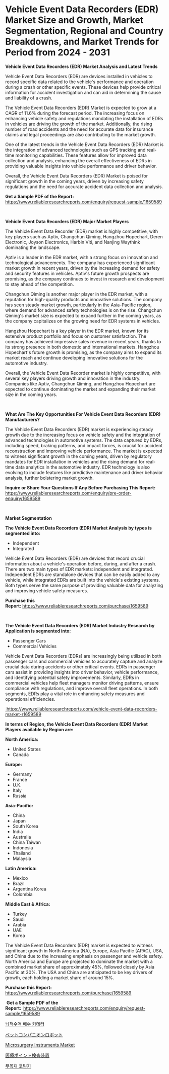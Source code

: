 <p><h1>Vehicle Event Data Recorders (EDR) Market Size and Growth, Market Segmentation, Regional and Country Breakdowns, and Market Trends for Period from 2024 -  2031</h1></p><p><strong>Vehicle Event Data Recorders (EDR) Market Analysis and Latest Trends</strong></p>
<p><p>Vehicle Event Data Recorders (EDR) are devices installed in vehicles to record specific data related to the vehicle's performance and operation during a crash or other specific events. These devices help provide critical information for accident investigation and can aid in determining the cause and liability of a crash.</p><p>The Vehicle Event Data Recorders (EDR) Market is expected to grow at a CAGR of 11.6% during the forecast period. The increasing focus on enhancing vehicle safety and regulations mandating the installation of EDRs in vehicles are driving the growth of the market. Additionally, the rising number of road accidents and the need for accurate data for insurance claims and legal proceedings are also contributing to the market growth.</p><p>One of the latest trends in the Vehicle Event Data Recorders (EDR) Market is the integration of advanced technologies such as GPS tracking and real-time monitoring capabilities. These features allow for improved data collection and analysis, enhancing the overall effectiveness of EDRs in providing valuable insights into vehicle performance and driver behavior.</p><p>Overall, the Vehicle Event Data Recorders (EDR) Market is poised for significant growth in the coming years, driven by increasing safety regulations and the need for accurate accident data collection and analysis.</p></p>
<p><strong>Get a Sample PDF of the Report:&nbsp;</strong> <a href="https://www.reliableresearchreports.com/enquiry/request-sample/1659589">https://www.reliableresearchreports.com/enquiry/request-sample/1659589</a></p>
<p>&nbsp;</p>
<p><strong>Vehicle Event Data Recorders (EDR) Major Market Players</strong></p>
<p><p>The Vehicle Event Data Recorder (EDR) market is highly competitive, with key players such as Aptiv, Changchun Qiming, Hangzhou Hopechart, Deren Electronic, Joyson Electronics, Harbin Viti, and Nanjing Waythink dominating the landscape.</p><p>Aptiv is a leader in the EDR market, with a strong focus on innovation and technological advancements. The company has experienced significant market growth in recent years, driven by the increasing demand for safety and security features in vehicles. Aptiv's future growth prospects are promising, as the company continues to invest in research and development to stay ahead of the competition.</p><p>Changchun Qiming is another major player in the EDR market, with a reputation for high-quality products and innovative solutions. The company has seen steady market growth, particularly in the Asia-Pacific region, where demand for advanced safety technologies is on the rise. Changchun Qiming's market size is expected to expand further in the coming years, as the company capitalizes on the growing need for EDR systems in vehicles.</p><p>Hangzhou Hopechart is a key player in the EDR market, known for its extensive product portfolio and focus on customer satisfaction. The company has achieved impressive sales revenue in recent years, thanks to its strong presence in both domestic and international markets. Hangzhou Hopechart's future growth is promising, as the company aims to expand its market reach and continue developing innovative solutions for the automotive industry.</p><p>Overall, the Vehicle Event Data Recorder market is highly competitive, with several key players driving growth and innovation in the industry. Companies like Aptiv, Changchun Qiming, and Hangzhou Hopechart are expected to continue dominating the market and expanding their market size in the coming years.</p></p>
<p>&nbsp;</p>
<p><strong>What Are The Key Opportunities For Vehicle Event Data Recorders (EDR) Manufacturers?</strong></p>
<p><p>The Vehicle Event Data Recorders (EDR) market is experiencing steady growth due to the increasing focus on vehicle safety and the integration of advanced technologies in automotive systems. The data captured by EDRs, including speed, braking patterns, and impact forces, is crucial for accident reconstruction and improving vehicle performance. The market is expected to witness significant growth in the coming years, driven by regulatory mandates for EDR installation in vehicles and the rising demand for real-time data analytics in the automotive industry. EDR technology is also evolving to include features like predictive maintenance and driver behavior analysis, further bolstering market growth.</p></p>
<p><strong>Inquire or Share Your Questions If Any Before Purchasing This Report:</strong> <a href="https://www.reliableresearchreports.com/enquiry/pre-order-enquiry/1659589">https://www.reliableresearchreports.com/enquiry/pre-order-enquiry/1659589</a></p>
<p>&nbsp;</p>
<p><strong>Market Segmentation</strong></p>
<p><strong>The Vehicle Event Data Recorders (EDR) Market Analysis by types is segmented into:</strong></p>
<p><ul><li>Independent</li><li>Integrated</li></ul></p>
<p><p>Vehicle Event Data Recorders (EDR) are devices that record crucial information about a vehicle's operation before, during, and after a crash. There are two main types of EDR markets: independent and integrated. Independent EDRs are standalone devices that can be easily added to any vehicle, while integrated EDRs are built into the vehicle's existing systems. Both types serve the same purpose of providing valuable data for analyzing and improving vehicle safety measures.</p></p>
<p><strong>Purchase this Report:&nbsp;</strong><a href="https://www.reliableresearchreports.com/purchase/1659589">https://www.reliableresearchreports.com/purchase/1659589</a></p>
<p>&nbsp;</p>
<p><strong>The Vehicle Event Data Recorders (EDR) Market Industry Research by Application is segmented into:</strong></p>
<p><ul><li>Passenger Cars</li><li>Commercial Vehicles</li></ul></p>
<p><p>Vehicle Event Data Recorders (EDRs) are increasingly being utilized in both passenger cars and commercial vehicles to accurately capture and analyze crucial data during accidents or other critical events. EDRs in passenger cars assist in providing insights into driver behavior, vehicle performance, and identifying potential safety improvements. Similarly, EDRs in commercial vehicles help fleet managers monitor driving patterns, ensure compliance with regulations, and improve overall fleet operations. In both segments, EDRs play a vital role in enhancing safety measures and operational efficiencies.</p></p>
<p><a href="https://www.reliableresearchreports.com/vehicle-event-data-recorders-market-r1659589">&nbsp;https://www.reliableresearchreports.com/vehicle-event-data-recorders-market-r1659589</a></p>
<p><strong>In terms of Region, the Vehicle Event Data Recorders (EDR) Market Players available by Region are:</strong></p>
<p>
    <p> <strong> North America: </strong>
        <ul>
            <li>United States</li>
            <li>Canada</li>
        </ul>
        </p> 
    <p> <strong> Europe: </strong>
        <ul>
            <li>Germany</li>
            <li>France</li>
            <li>U.K.</li>
            <li>Italy</li>
            <li>Russia</li>
        </ul>
        </p> 
    <p> <strong> Asia-Pacific: </strong>
        <ul>
            <li>China</li>
            <li>Japan</li>
            <li>South Korea</li>
            <li>India</li>
            <li>Australia</li>
            <li>China Taiwan</li>
            <li>Indonesia</li>
            <li>Thailand</li>
            <li>Malaysia</li>
        </ul>
        </p> 
    <p> <strong> Latin America: </strong>
        <ul>
            <li>Mexico</li>
            <li>Brazil</li>
            <li>Argentina Korea</li>
            <li>Colombia</li>
        </ul>
        </p> 
    <p> <strong> Middle East & Africa: </strong>
        <ul>
            <li>Turkey</li>
            <li>Saudi</li>
            <li>Arabia</li>
            <li>UAE</li>
            <li>Korea</li>
        </ul>
    </p>
    </p>
<p><p>The Vehicle Event Data Recorders (EDR) market is expected to witness significant growth in North America (NA), Europe, Asia Pacific (APAC), USA, and China due to the increasing emphasis on passenger and vehicle safety. North America and Europe are projected to dominate the market with a combined market share of approximately 45%, followed closely by Asia Pacific at 30%. The USA and China are anticipated to be key drivers of growth, each holding a market share of around 15%.</p></p>
<p><strong>Purchase this Report: </strong><a href="https://www.reliableresearchreports.com/purchase/1659589">https://www.reliableresearchreports.com/purchase/1659589</a></p>
<p>&nbsp;<strong>Get a Sample PDF of the Report:&nbsp;&nbsp;</strong><a href="https://www.reliableresearchreports.com/enquiry/request-sample/1659589">https://www.reliableresearchreports.com/enquiry/request-sample/1659589</a></p>
<p><strong></strong></p>
<p><p><a href="https://github.com/khytkeqagplkzqvh/Market-Research-Report-List-2/blob/main/792552788048.md">뇌척수액 배수 카테터</a></p><p><a href="https://github.com/VernieBarton2023/Market-Research-Report-List-1/blob/main/178070096396.md">ペットコンパニオンロボット</a></p><p><a href="https://github.com/sonuprakash1/Market-Research-Report-List-2/blob/main/microsurgery-instruments-market.md">Microsurgery Instruments Market</a></p><p><a href="https://github.com/JoanaNitzsche/Market-Research-Report-List-1/blob/main/993353696397.md">医療ポイント検査装置</a></p><p><a href="https://medium.com/@ishacian.georges/%EB%82%98%EB%AC%B4-%EC%97%86%EB%8A%94-%EC%BD%94%ED%8C%85%EC%A7%80-%EC%A2%85%EC%9D%B4-%EC%8B%9C%EC%9E%A5%EC%9D%80-%EC%8B%9C%EC%9E%A5-%EC%A0%90%EC%9C%A0%EC%9C%A8-%ED%81%AC%EA%B8%B0-%EB%B0%8F-2031%EB%85%84%EA%B9%8C%EC%A7%80%EC%9D%98-%EC%98%88%EC%83%81-%EC%98%88%EC%B8%A1%EC%97%90-%EC%B4%88%EC%A0%90%EC%9D%84-%EB%A7%9E%EC%B6%A5%EB%8B%88%EB%8B%A4-e85da035da3a">무목재 코팅지</a></p></p>